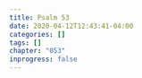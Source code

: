 ```yaml
---
title: Psalm 53
date: 2020-04-12T12:43:41-04:00
categories: []
tags: []
chapter: "053"
inprogress: false
---
```


